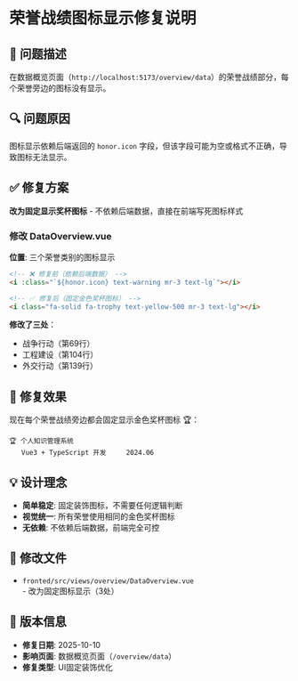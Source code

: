 # 荣誉战绩图标显示修复说明

## 🐛 问题描述

在数据概览页面（`http://localhost:5173/overview/data`）的荣誉战绩部分，每个荣誉旁边的图标没有显示。

## 🔍 问题原因

图标显示依赖后端返回的 `honor.icon` 字段，但该字段可能为空或格式不正确，导致图标无法显示。

## ✅ 修复方案

**改为固定显示奖杯图标** - 不依赖后端数据，直接在前端写死图标样式

### 修改 DataOverview.vue

**位置**: 三个荣誉类别的图标显示

```html
<!-- ❌ 修复前（依赖后端数据） -->
<i :class="`${honor.icon} text-warning mr-3 text-lg`"></i>

<!-- ✅ 修复后（固定金色奖杯图标） -->
<i class="fa-solid fa-trophy text-yellow-500 mr-3 text-lg"></i>
```

**修改了三处**：
- 战争行动（第69行）
- 工程建设（第104行）
- 外交行动（第139行）

## 🎯 修复效果

现在每个荣誉战绩旁边都会固定显示金色奖杯图标 🏆：

```
🏆 个人知识管理系统
   Vue3 + TypeScript 开发     2024.06
```

## 💡 设计理念

- **简单稳定**: 固定装饰图标，不需要任何逻辑判断
- **视觉统一**: 所有荣誉使用相同的金色奖杯图标
- **无依赖**: 不依赖后端数据，前端完全可控

## 📝 修改文件

- `fronted/src/views/overview/DataOverview.vue` - 改为固定图标显示（3处）

## 🔄 版本信息

- **修复日期**: 2025-10-10
- **影响页面**: 数据概览页面（`/overview/data`）
- **修复类型**: UI固定装饰优化

